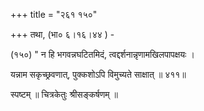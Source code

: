 +++
title = "२६१ १५०"

+++
तथा, (भा० ६।१६।४४ ) - 

(१५०) " न हि भगवन्नघटितमिदं, त्वद्दर्शनान्नृणामखिलपापक्षयः । 

यन्नाम सकृच्छ्रवणात्, पुक्कशोऽपि विमुच्यते साक्षात् ॥ ४११॥ 

स्पष्टम् ॥ चित्रकेतुः श्रीसङ्कर्षणम् ॥ 
